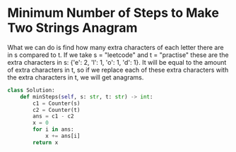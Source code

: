 # Minimum Number of Steps to Make Two Strings Anagram
What we can do is find how many extra characters of each letter there are in s compared to t. If we take s = "leetcode" and t = "practise" these are the extra characters in s: {'e': 2, 'l': 1, 'o': 1, 'd': 1}. It will be equal to the amount of extra characters in t, so if we replace each of these extra characters with the extra characters in t, we will get anagrams.
```python
class Solution:
    def minSteps(self, s: str, t: str) -> int:
        c1 = Counter(s)
        c2 = Counter(t)
        ans = c1 - c2
        x = 0
        for i in ans:
            x += ans[i]
        return x
```
